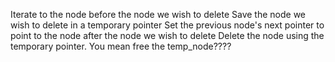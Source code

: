 Iterate to the node before the node we wish to delete
Save the node we wish to delete in a temporary pointer
Set the previous node's next pointer to point to the node after the node we wish to delete
Delete the node using the temporary pointer. You mean free the temp_node????